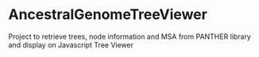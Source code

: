 # AncestralGenomeTreeViewer
Project to retrieve trees, node information and MSA from PANTHER library and display on Javascript Tree Viewer
